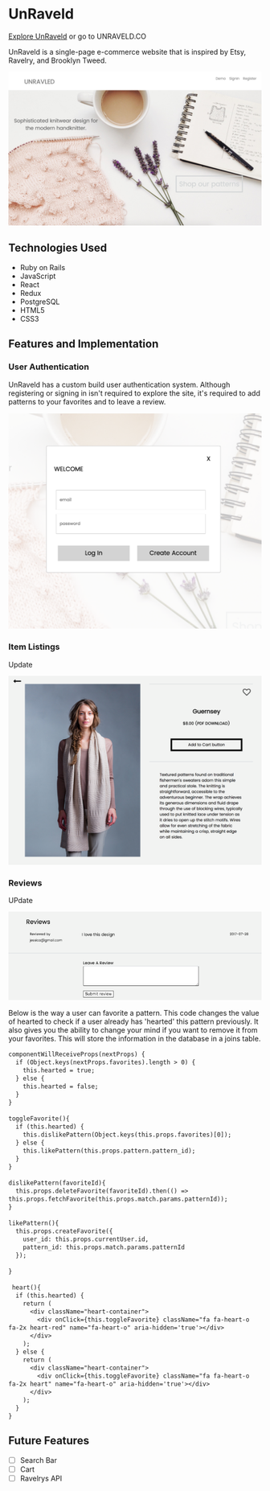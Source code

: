 # UnRaveld

[Explore UnRaveld](http://unraveld.herokuapp.com/#/)
or go to UNRAVELD.CO

UnRaveld is a single-page e-commerce website that is inspired by Etsy, Ravelry, and Brooklyn Tweed.

![UnRaveld](https://github.com/maryhowell/Unraveled/blob/master/app/assets/images/front-unraveld.png)

## Technologies Used

* Ruby on Rails
* JavaScript
* React
* Redux
* PostgreSQL
* HTML5
* CSS3

## Features and Implementation

### User Authentication

UnRaveld has a custom build user authentication system. Although registering or signing in isn't required to explore the site, it's required to add patterns to your favorites and to leave a review.

![Modal](https://github.com/maryhowell/Unraveled/blob/master/app/assets/images/login.png)

### Item Listings

Update

![Item](https://github.com/maryhowell/Unraveled/blob/master/app/assets/images/image.png)

### Reviews

UPdate

![Review](https://github.com/maryhowell/Unraveled/blob/master/app/assets/images/review.png)


Below is the way a user can favorite a pattern.  This code changes the value of hearted to check if a user already has 'hearted' this pattern previously.  It also gives you the ability to change your mind if you want to remove it from your favorites. This will store the information in the database in a joins table.


```
componentWillReceiveProps(nextProps) {
  if (Object.keys(nextProps.favorites).length > 0) {
    this.hearted = true;
  } else {
    this.hearted = false;
  }
}

toggleFavorite(){
  if (this.hearted) {
    this.dislikePattern(Object.keys(this.props.favorites)[0]);
  } else {
    this.likePattern(this.props.pattern.pattern_id);
  }
}

dislikePattern(favoriteId){
  this.props.deleteFavorite(favoriteId).then(() => this.props.fetchFavorite(this.props.match.params.patternId));
}

likePattern(){
  this.props.createFavorite({
    user_id: this.props.currentUser.id,
    pattern_id: this.props.match.params.patternId
  });

}

 heart(){
  if (this.hearted) {
    return (
      <div className="heart-container">
        <div onClick={this.toggleFavorite} className="fa fa-heart-o fa-2x heart-red" name="fa-heart-o" aria-hidden='true'></div>
      </div>
    );
  } else {
    return (
      <div className="heart-container">
        <div onClick={this.toggleFavorite} className="fa fa-heart-o fa-2x heart" name="fa-heart-o" aria-hidden='true'></div>
      </div>
    );
  }
}
```

## Future Features

- [ ] Search Bar
- [ ] Cart
- [ ] Ravelrys API
